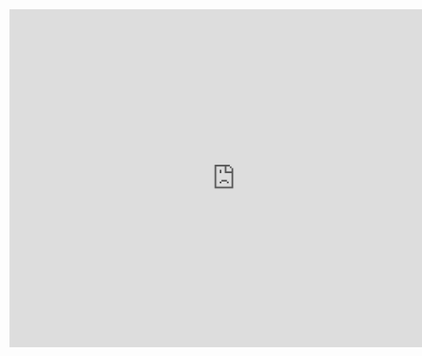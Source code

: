 <div>
    <iframe src="https://discovery.biothings.io/ns/maSMP/maSMP:SoftwareSourceCode" height="600" width="800" allowfullscreen="" frameborder="0">
    </iframe>
</div>